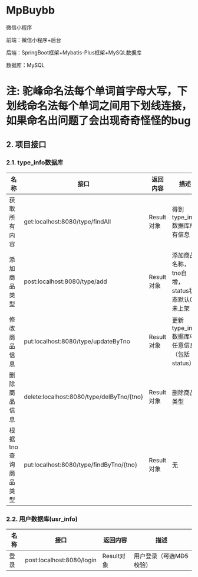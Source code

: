 # MpBuybb
微信小程序



前端：微信小程序+后台

后端：SpringBoot框架+Mybatis-Plus框架+MySQL数据库

数据库：MySQL

# 注: 驼峰命名法每个单词首字母大写，下划线命名法每个单词之间用下划线连接，如果命名出问题了会出现奇奇怪怪的bug

## 2. 项目接口

### 2.1. type_info数据库

| 名称          | 接口                                        | 返回内容     | 描述                            |
|-------------|-------------------------------------------|----------|-------------------------------|
| 获取所有内容      | get:localhost:8080/type/findAll           | Result对象 | 得到type_info数据库所有信息            |
| 添加商品类型      | post:localhost:8080/type/add              | Result对象      | 添加商品名称，tno自增，status状态默认0未上架   |
| 修改商品信息      | put:localhost:8080/type/updateByTno       | Result对象      | 更新type_info数据库中任意信息（包括status） |
| 删除商品信息      | delete:localhost:8080/type/delByTno/{tno} | Result对象      | 删除商品类型                        |
| 根据tno查询商品类型 | put:localhost:8080/type/findByTno/{tno}   | Result对象      | 无                             |

[//]: # (| 更新员工         | put:localhost:8080/emp                       | Result对象      | 通过json数据更新员工                |)

[//]: # (| 普通分页查询       | get:localhost:8080/emp/1/2                   | Result对象      | 1代表页数，2代表每页的条数              |)

[//]: # (| 分页查询和多条件模糊查询 | get:localhost:8080/emp/1/2?name=0&position=员 | Result对象      | 获取名字中有0和职位中有0的所有的员工         |)

### 2.2. 用户数据库(usr_info)

| 名称   | 接口                        | 返回内容     | 描述            |
|------|---------------------------|----------|---------------|
| 登录   | post:localhost:8080/login | Result对象 | 用户登录（~~可选MD5校验~~） |




